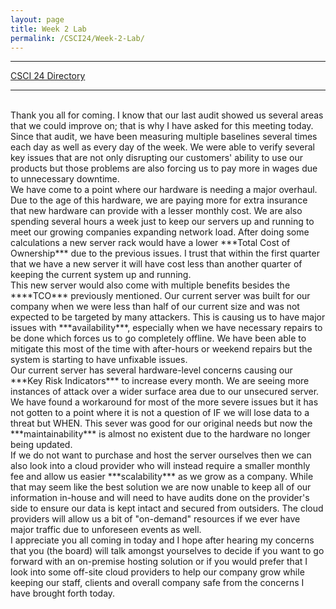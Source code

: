 ```yaml
---
layout: page
title: Week 2 Lab
permalink: /CSCI24/Week-2-Lab/
---
```


---

[CSCI 24 Directory](https://zacvr.github.io/CSCI24/)
<br/>

---
<br/>
Thank you all for coming. I know that our last audit showed us several areas that we could improve on; that is why I have asked for this meeting today. Since that audit, we have been measuring multiple baselines several times each day as well as every day of the week. We were able to verify several key issues that are not only disrupting our customers' ability to use our products but those problems are also forcing us to pay more in wages due to unnecessary downtime.
<br/>
We have come to a point where our hardware is needing a major overhaul. Due to the age of this hardware, we are paying more for extra insurance that new hardware can provide with a lesser monthly cost. We are also spending several hours a week just to keep our servers up and running to meet our growing companies expanding network load. After doing some calculations a new server rack would have a lower ***Total Cost of Ownership*** due to the previous issues. I trust that within the first quarter that we have a new server it will have cost less than another quarter of keeping the current system up and running. 
<br/>
This new server would also come with multiple benefits besides the ****TCO*** previously mentioned. Our current server was built for our company when we were less than half of our current size and was not expected to be targeted by many attackers. This is causing us to have major issues with ***availability***, especially when we have necessary repairs to be done which forces us to go completely offline. We have been able to mitigate this most of the time with after-hours or weekend repairs but the system is starting to have unfixable issues.
<br/>
Our current server has several hardware-level concerns causing our ***Key Risk Indicators*** to increase every month. We are seeing more instances of attack over a wider surface area due to our unsecured server. We have found a workaround for most of the more severe issues but it has not gotten to a point where it is not a question of IF we will lose data to a threat but WHEN. This sever was good for our original needs but now the ***maintainability*** is almost no existent due to the hardware no longer being updated.
<br/>
If we do not want to purchase and host the server ourselves then we can also look into a cloud provider who will instead require a smaller monthly fee and allow us easier ***scalability*** as we grow as a company. While that may seem like the best solution we are now unable to keep all of our information in-house and will need to have audits done on the provider's side to ensure our data is kept intact and secured from outsiders. The cloud providers will allow us a bit of "on-demand" resources if we ever have major traffic due to unforeseen events as well.
<br/>
I appreciate you all coming in today and I hope after hearing my concerns that you (the board) will talk amongst yourselves to decide if you want to go forward with an on-premise hosting solution or if you would prefer that I look into some off-site cloud providers to help our company grow while keeping our staff, clients and overall company safe from the concerns I have brought forth today.
